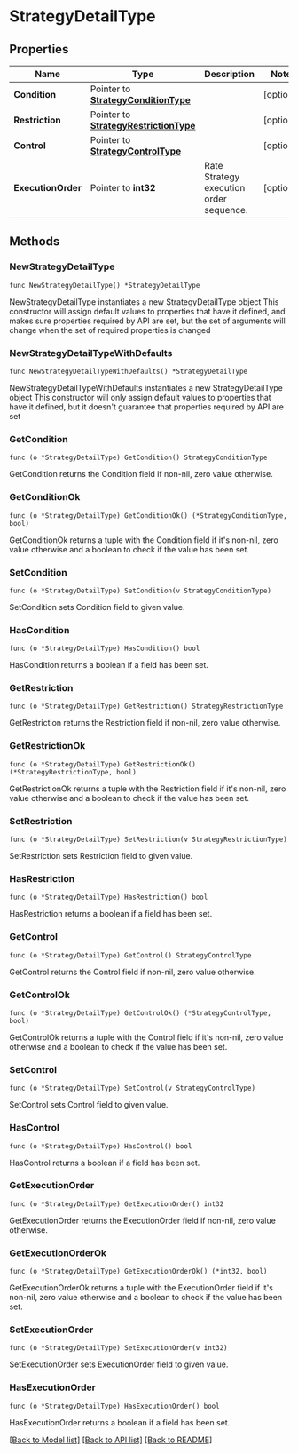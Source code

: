 # StrategyDetailType

## Properties

Name | Type | Description | Notes
------------ | ------------- | ------------- | -------------
**Condition** | Pointer to [**StrategyConditionType**](StrategyConditionType.md) |  | [optional] 
**Restriction** | Pointer to [**StrategyRestrictionType**](StrategyRestrictionType.md) |  | [optional] 
**Control** | Pointer to [**StrategyControlType**](StrategyControlType.md) |  | [optional] 
**ExecutionOrder** | Pointer to **int32** | Rate Strategy execution order sequence. | [optional] 

## Methods

### NewStrategyDetailType

`func NewStrategyDetailType() *StrategyDetailType`

NewStrategyDetailType instantiates a new StrategyDetailType object
This constructor will assign default values to properties that have it defined,
and makes sure properties required by API are set, but the set of arguments
will change when the set of required properties is changed

### NewStrategyDetailTypeWithDefaults

`func NewStrategyDetailTypeWithDefaults() *StrategyDetailType`

NewStrategyDetailTypeWithDefaults instantiates a new StrategyDetailType object
This constructor will only assign default values to properties that have it defined,
but it doesn't guarantee that properties required by API are set

### GetCondition

`func (o *StrategyDetailType) GetCondition() StrategyConditionType`

GetCondition returns the Condition field if non-nil, zero value otherwise.

### GetConditionOk

`func (o *StrategyDetailType) GetConditionOk() (*StrategyConditionType, bool)`

GetConditionOk returns a tuple with the Condition field if it's non-nil, zero value otherwise
and a boolean to check if the value has been set.

### SetCondition

`func (o *StrategyDetailType) SetCondition(v StrategyConditionType)`

SetCondition sets Condition field to given value.

### HasCondition

`func (o *StrategyDetailType) HasCondition() bool`

HasCondition returns a boolean if a field has been set.

### GetRestriction

`func (o *StrategyDetailType) GetRestriction() StrategyRestrictionType`

GetRestriction returns the Restriction field if non-nil, zero value otherwise.

### GetRestrictionOk

`func (o *StrategyDetailType) GetRestrictionOk() (*StrategyRestrictionType, bool)`

GetRestrictionOk returns a tuple with the Restriction field if it's non-nil, zero value otherwise
and a boolean to check if the value has been set.

### SetRestriction

`func (o *StrategyDetailType) SetRestriction(v StrategyRestrictionType)`

SetRestriction sets Restriction field to given value.

### HasRestriction

`func (o *StrategyDetailType) HasRestriction() bool`

HasRestriction returns a boolean if a field has been set.

### GetControl

`func (o *StrategyDetailType) GetControl() StrategyControlType`

GetControl returns the Control field if non-nil, zero value otherwise.

### GetControlOk

`func (o *StrategyDetailType) GetControlOk() (*StrategyControlType, bool)`

GetControlOk returns a tuple with the Control field if it's non-nil, zero value otherwise
and a boolean to check if the value has been set.

### SetControl

`func (o *StrategyDetailType) SetControl(v StrategyControlType)`

SetControl sets Control field to given value.

### HasControl

`func (o *StrategyDetailType) HasControl() bool`

HasControl returns a boolean if a field has been set.

### GetExecutionOrder

`func (o *StrategyDetailType) GetExecutionOrder() int32`

GetExecutionOrder returns the ExecutionOrder field if non-nil, zero value otherwise.

### GetExecutionOrderOk

`func (o *StrategyDetailType) GetExecutionOrderOk() (*int32, bool)`

GetExecutionOrderOk returns a tuple with the ExecutionOrder field if it's non-nil, zero value otherwise
and a boolean to check if the value has been set.

### SetExecutionOrder

`func (o *StrategyDetailType) SetExecutionOrder(v int32)`

SetExecutionOrder sets ExecutionOrder field to given value.

### HasExecutionOrder

`func (o *StrategyDetailType) HasExecutionOrder() bool`

HasExecutionOrder returns a boolean if a field has been set.


[[Back to Model list]](../README.md#documentation-for-models) [[Back to API list]](../README.md#documentation-for-api-endpoints) [[Back to README]](../README.md)


